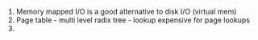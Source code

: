 1. Memory mapped I/O is a good alternative to disk I/O (virtual mem)
2. Page table - multi level radix tree - lookup expensive for page lookups
3. 